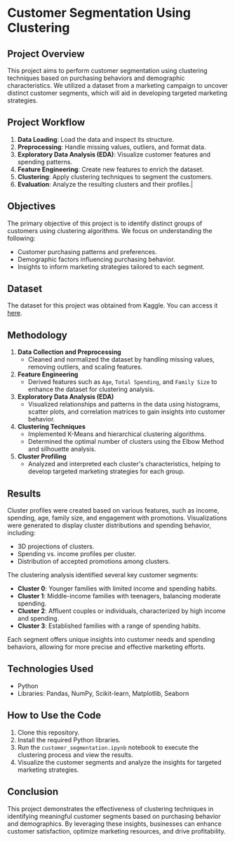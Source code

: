 # Customer Segmentation Using Clustering

## Project Overview
This project aims to perform customer segmentation using clustering techniques based on purchasing behaviors and demographic characteristics. We utilized a dataset from a marketing campaign to uncover distinct customer segments, which will aid in developing targeted marketing strategies.

## Project Workflow
1. **Data Loading**: Load the data and inspect its structure.
2. **Preprocessing**: Handle missing values, outliers, and format data.
3. **Exploratory Data Analysis (EDA)**: Visualize customer features and spending patterns.
4. **Feature Engineering**: Create new features to enrich the dataset.
5. **Clustering**: Apply clustering techniques to segment the customers.
6. **Evaluation**: Analyze the resulting clusters and their profiles.|

## Objectives
The primary objective of this project is to identify distinct groups of customers using clustering algorithms. We focus on understanding the following:
- Customer purchasing patterns and preferences.
- Demographic factors influencing purchasing behavior.
- Insights to inform marketing strategies tailored to each segment.

## Dataset
The dataset for this project was obtained from Kaggle. You can access it [here](https://www.kaggle.com/datasets/imakash3011/customer-personality-analysis).


## Methodology
1. **Data Collection and Preprocessing**
   - Cleaned and normalized the dataset by handling missing values, removing outliers, and scaling features.
2. **Feature Engineering**
   - Derived features such as `Age`, `Total Spending`, and `Family Size` to enhance the dataset for clustering analysis.
3. **Exploratory Data Analysis (EDA)**
   - Visualized relationships and patterns in the data using histograms, scatter plots, and correlation matrices to gain insights into customer behavior.
4. **Clustering Techniques**
   - Implemented K-Means and hierarchical clustering algorithms.
   - Determined the optimal number of clusters using the Elbow Method and silhouette analysis.
5. **Cluster Profiling**
   - Analyzed and interpreted each cluster's characteristics, helping to develop targeted marketing strategies for each group.

## Results
Cluster profiles were created based on various features, such as income, spending, age, family size, and engagement with promotions. Visualizations were generated to display cluster distributions and spending behavior, including:
- 3D projections of clusters.
- Spending vs. income profiles per cluster.
- Distribution of accepted promotions among clusters.

The clustering analysis identified several key customer segments:
- **Cluster 0**: Younger families with limited income and spending habits.
- **Cluster 1**: Middle-income families with teenagers, balancing moderate spending.
- **Cluster 2**: Affluent couples or individuals, characterized by high income and spending.
- **Cluster 3**: Established families with a range of spending habits.

Each segment offers unique insights into customer needs and spending behaviors, allowing for more precise and effective marketing efforts.



## Technologies Used
- Python
- Libraries: Pandas, NumPy, Scikit-learn, Matplotlib, Seaborn

## How to Use the Code
1. Clone this repository.
2. Install the required Python libraries.
3. Run the `customer_segmentation.ipynb` notebook to execute the clustering process and view the results.
4. Visualize the customer segments and analyze the insights for targeted marketing strategies.

## Conclusion
This project demonstrates the effectiveness of clustering techniques in identifying meaningful customer segments based on purchasing behavior and demographics. By leveraging these insights, businesses can enhance customer satisfaction, optimize marketing resources, and drive profitability.

